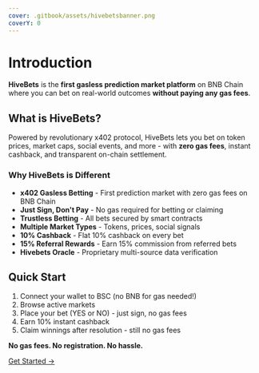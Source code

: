 ```yaml
---
cover: .gitbook/assets/hivebetsbanner.png
coverY: 0
---
```


# Introduction

**HiveBets** is the **first gasless prediction market platform** on BNB Chain where you can bet on real-world outcomes **without paying any gas fees**.

## What is HiveBets?

Powered by revolutionary x402 protocol, HiveBets lets you bet on token prices, market caps, social events, and more - with **zero gas fees**, instant cashback, and transparent on-chain settlement.

### Why HiveBets is Different

* **x402 Gasless Betting** - First prediction market with zero gas fees on BNB Chain
* **Just Sign, Don't Pay** - No gas required for betting or claiming
* **Trustless Betting** - All bets secured by smart contracts
* **Multiple Market Types** - Tokens, prices, social signals
* **10% Cashback** - Flat 10% cashback on every bet
* **15% Referral Rewards** - Earn 15% commission from referred bets
* **Hivebets Oracle** - Proprietary multi-source data verification

## Quick Start

1. Connect your wallet to BSC (no BNB for gas needed!)
2. Browse active markets
3. Place your bet (YES or NO) - just sign, no gas fees
4. Earn 10% instant cashback
5. Claim winnings after resolution - still no gas fees

**No gas fees. No registration. No hassle.**

[Get Started →](getting-started/quick-start.md)
